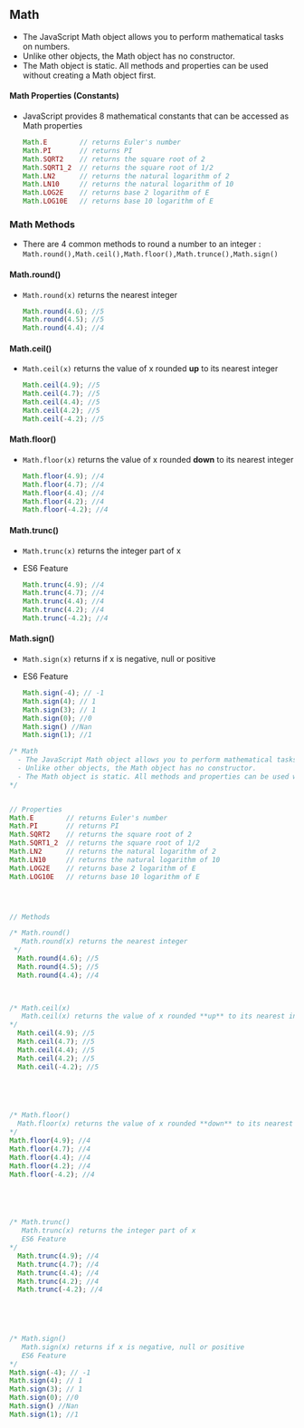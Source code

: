 ## Math

- The JavaScript Math object allows you to perform mathematical tasks on numbers.
- Unlike other objects, the Math object has no constructor.
- The Math object is static. All methods and properties can be used without creating a Math object first.





#### Math Properties (Constants)

- JavaScript provides 8 mathematical constants that can be accessed as Math properties

  ```js
  Math.E        // returns Euler's number
  Math.PI       // returns PI
  Math.SQRT2    // returns the square root of 2
  Math.SQRT1_2  // returns the square root of 1/2
  Math.LN2      // returns the natural logarithm of 2
  Math.LN10     // returns the natural logarithm of 10
  Math.LOG2E    // returns base 2 logarithm of E
  Math.LOG10E   // returns base 10 logarithm of E
  ```







### Math Methods

- There are 4 common methods to round a number to an integer : `Math.round(),Math.ceil(),Math.floor(),Math.trunce(),Math.sign()`



#### Math.round()

- `Math.round(x)` returns the nearest integer

  ```js
  Math.round(4.6); //5
  Math.round(4.5); //5
  Math.round(4.4); //4
  ```






#### Math.ceil()

- `Math.ceil(x)` returns the value of x rounded **up** to its nearest integer

  ```js
  Math.ceil(4.9); //5
  Math.ceil(4.7); //5
  Math.ceil(4.4); //5
  Math.ceil(4.2); //5
  Math.ceil(-4.2); //5
  ```







#### Math.floor()

- `Math.floor(x)` returns the value of x rounded **down** to its nearest integer

  ```js
  Math.floor(4.9); //4
  Math.floor(4.7); //4
  Math.floor(4.4); //4
  Math.floor(4.2); //4
  Math.floor(-4.2); //4
  ```

  





#### Math.trunc()

- `Math.trunc(x)` returns the integer part of x

- ES6 Feature

  ```js
  Math.trunc(4.9); //4
  Math.trunc(4.7); //4
  Math.trunc(4.4); //4
  Math.trunc(4.2); //4
  Math.trunc(-4.2); //4
  ```

  



#### Math.sign()  

- `Math.sign(x)` returns if x is negative, null or positive

- ES6 Feature

  ```js
  Math.sign(-4); // -1
  Math.sign(4); // 1
  Math.sign(3); // 1
  Math.sign(0); //0
  Math.sign() //Nan
  Math.sign(1); //1
  ```

  



```js
/* Math
  - The JavaScript Math object allows you to perform mathematical tasks on numbers.
  - Unlike other objects, the Math object has no constructor.
  - The Math object is static. All methods and properties can be used without creating a Math     object first.
*/


// Properties
Math.E        // returns Euler's number
Math.PI       // returns PI
Math.SQRT2    // returns the square root of 2
Math.SQRT1_2  // returns the square root of 1/2
Math.LN2      // returns the natural logarithm of 2
Math.LN10     // returns the natural logarithm of 10
Math.LOG2E    // returns base 2 logarithm of E
Math.LOG10E   // returns base 10 logarithm of E




// Methods

/* Math.round()
   Math.round(x) returns the nearest integer
 */ 
  Math.round(4.6); //5
  Math.round(4.5); //5
  Math.round(4.4); //4
 


/* Math.ceil(x)
   Math.ceil(x) returns the value of x rounded **up** to its nearest integer
*/
  Math.ceil(4.9); //5
  Math.ceil(4.7); //5
  Math.ceil(4.4); //5
  Math.ceil(4.2); //5
  Math.ceil(-4.2); //5
  




/* Math.floor()
  Math.floor(x) returns the value of x rounded **down** to its nearest integer
*/
Math.floor(4.9); //4
Math.floor(4.7); //4
Math.floor(4.4); //4
Math.floor(4.2); //4
Math.floor(-4.2); //4





/* Math.trunc()
   Math.trunc(x) returns the integer part of x
   ES6 Feature
*/
  Math.trunc(4.9); //4
  Math.trunc(4.7); //4
  Math.trunc(4.4); //4
  Math.trunc(4.2); //4
  Math.trunc(-4.2); //4
 

 


/* Math.sign()  
   Math.sign(x) returns if x is negative, null or positive
   ES6 Feature
*/
Math.sign(-4); // -1
Math.sign(4); // 1
Math.sign(3); // 1
Math.sign(0); //0
Math.sign() //Nan
Math.sign(1); //1
```

